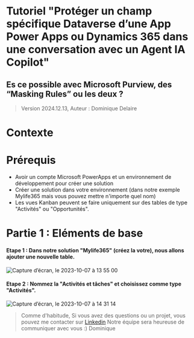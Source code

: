 # Tutoriel "Protéger un champ spécifique Dataverse d’une App Power Apps ou Dynamics 365 dans une conversation avec un Agent IA Copilot"
## Es ce possible avec Microsoft Purview, des “Masking Rules” ou les deux ?
> Version 2024.12.13, Auteur : Dominique Delaire
> 

# Contexte


# Prérequis
* Avoir un compte Microsoft PowerApps et un environnement de développement pour créer une solution
* Créer une solution dans votre environnement (dans notre exemple Mylife365 mais vous pouvez mettre n'importe quel nom)
* Les vues Kanban peuvent se faire uniquement sur des tables de type "Activités" ou "Opportunités".

# Partie 1 : Eléments de base
#### Etape 1 : Dans notre solution "Mylife365" (créez la votre), nous allons ajouter une nouvelle table.

![Capture d’écran, le 2023-10-07 à 13 55 00](https://github.com/nuage365/Tutoriels/assets/102873102/37b3510e-7d23-4924-9744-5aeebc5c1808)

#### Etape 2 : Nommez la "Activités et tâches" et choisissez comme type "Activités".



![Capture d’écran, le 2023-10-07 à 14 31 14](https://github.com/nuage365/Tutoriels/assets/102873102/743c2e2f-dfa7-46c7-a311-d2ede54fcfa7)

> Comme d'habitude, Si vous avez des questions ou un projet, vous pouvez me contacter sur [Linkedin](https://www.linkedin.com/in/dominiquedelaire/)
> Notre équipe sera heureuse de communiquer avec vous :)
> Dominique








